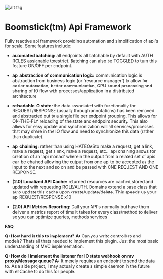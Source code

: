 
![alt tag](https://raw.githubusercontent.com/orubel/Boomstick-API-Framework/BOOMSTICK.png)
# Boomstick(tm) Api Framework

Fully reactive api framework providing automation and simplification of api's for scale. Some features include:

- **automated batching:** all endpoints all batchable by default with AUTH ROLES assignable torestrict. Batching can also be TOGGLED to turn this feature ON/OFF per endpoint.

- **api abstraction of communication logic:** communication logic is abstraction from business logic (or 'resource manager') to allow for easier automation, better communication, CPU bound processing and sharing of IO flow with processes/application in a distributed architecture

- **reloadable IO state:** the data associated with functionality for REQUEST/RESPONSE (usually through annotations) has been removed and abstracted out to a single file per endpoint grouping. This allows for ON-THE-FLY reloading of the state and endpoint security. This also allows for easy update and synchronization will all services/processes that may share in the IO flow and need to synchronize this data (rather than duplicate).

- **api chaining:** rather than using HATEOASto make a request, get a link, make a request, get a link, make a request, etc... api chaining allows for creation of an 'api monad' wherein the output from a related set of apis can be chained allowing the output from one api to be accepted as the input to the next and so on and be passed with ONE REQUEST AND ONE RESPONSE.

- **(2.0) Localized API Cache:** returned resources are cached,stored and updated with requesting ROLE/AUTH. Domains extend a base class that auto update this cache upon create/update/delete. This speeds up your api REQUEST/RESPONSE x10

- **(2.0) API Metrics Reporting:** Call your API's normally but have them deliver a metrics report of time it takes for every class/method to deliver so you can optimize queries, methods services

**FAQ**

**Q: How hard is this to implement?**
**A:** Can you write controllers and models? Thats all thats needed to implement this plugin. Just the most basic understanding of MVC implementation.

**Q: How do I implement the listener for IO state webhook on my proxy/Message queue?**
**A:** It merely requires an endpoint to send the data to. As a side project, I may actually create a simple daemon in the future with ehCache to do this for people.
